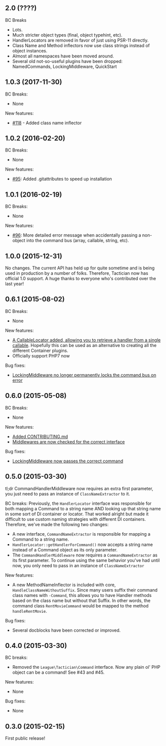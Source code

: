 ## 2.0 (????)
BC Breaks
- Lots.
- Much stricter object types (final, object typehint, etc).
- HandlerLocators are removed in favor of just using PSR-11 directly.
- Class Name and Method inflectors now use class strings instead of object instances.
- Almost all namespaces have been moved around.
- Several old not-so-useful plugins have been dropped: NamedCommands, LockingMiddleware, QuickStart

## 1.0.3 (2017-11-30)
BC Breaks:
- None

New features:
- [#118](https://github.com/thephpleague/tactician/pull/118) - Added class name inflector

## 1.0.2 (2016-02-20)

BC Breaks:
- None

New features:
- [#95](https://github.com/thephpleague/tactician/pull/95): Added .gitattributes to speed up installation

## 1.0.1 (2016-02-19)

BC Breaks:
- None

New features:
- [#96](https://github.com/thephpleague/tactician/pull/96/files): More detailed error message when accidentally passing a non-object into the command bus (array, callable, string, etc).

## 1.0.0 (2015-12-31)

No changes. The current API has held up for quite sometime and is being used in production by a number of folks. Therefore, Tactician now has official 1.0 support. A huge thanks to everyone who's contributed over the last year!

## 0.6.1 (2015-08-02)

BC Breaks:
- None

New features:
- [A CallableLocator added, allowing you to retrieve a handler from a single callable](). Hopefully this can be used as an alternative to creating all the different Container plugins.
- Officially support PHP7 now

Bug fixes:
- [LockingMiddleware no longer permanently locks the command bus on error](https://github.com/thephpleague/tactician/issues/75)

## 0.6.0 (2015-05-08)

BC Breaks:
- None

New features:

- [Added CONTRIBUTING.md](https://github.com/thephpleague/tactician/pull/57)
- [Middlewares are now checked for the correct interface](https://github.com/thephpleague/tactician/pull/56) 

Bug fixes:

- [LockingMiddleware now passes the correct command](https://github.com/thephpleague/tactician/pull/62)

## 0.5.0 (2015-03-30)

tl;dr CommandHandlerMiddleware now requires an extra first parameter, you just need to pass an instance of `ClassNameExtractor` to it.  

BC breaks:
Previously, the `HandlerLocator` interface was responsible for both mapping a Command to a string name AND looking up that string name in some sort of DI container or locator. That worked alright but made it difficult to use custom naming strategies with different DI containers. Therefore, we've made the following two changes:

- A new interface, `CommandNameExtractor` is responsible for mapping a Command to a string name.
- `HandlerLocator::getHandlerForCommand()` now accepts a string name instead of a Command object as its only parameter.
- The `CommandHandlerMiddleware` now requires a `CommandNameExtractor` as its first parameter. To continue using the same behavior you've had until now, you only need to pass in an instance of `ClassNameExtractor`

New features:

- A new MethodNameInflector is included with core, `HandleClassNameWithoutSuffix`. Since many users suffix their command class names with `-Command`, this allows you to have Handler methods based on the class name but without that Suffix. In other words, the command class `RentMovieCommand` would be mapped to the method `handleRentMovie`. 

Bug fixes:

 - Several docblocks have been corrected or improved.

## 0.4.0 (2015-03-30)
BC breaks:

- Removed the `League\Tactician\Command` interface. Now any plain ol' PHP object can be a command! See #43 and #45.

New features:

- None

Bug fixes:

- None

## 0.3.0 (2015-02-15)
First public release!
